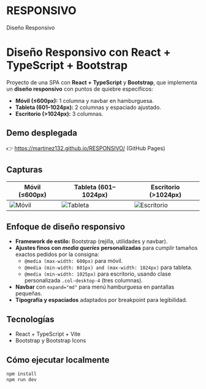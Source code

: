 # RESPONSIVO
Diseño Responsivo

# Diseño Responsivo con React + TypeScript + Bootstrap

Proyecto de una SPA con **React + TypeScript** y **Bootstrap**, que implementa un **diseño responsivo** con puntos de quiebre específicos:
- **Móvil (≤600px):** 1 columna y navbar en hamburguesa.
- **Tableta (601–1024px):** 2 columnas y espaciado ajustado.
- **Escritorio (>1024px):** 3 columnas.

## Demo desplegada
👉 https://martinez132.github.io/RESPONSIVO/ (GitHub Pages)

## Capturas
| Móvil (≤600px) | Tableta (601–1024px) | Escritorio (>1024px) |
| --- | --- | --- |
| ![Móvil](docs/screenshots/S1.png) | ![Tableta](docs/screenshots/S2.png) | ![Escritorio](docs/screenshots/S3.png) |

## Enfoque de diseño responsivo
- **Framework de estilo:** Bootstrap (rejilla, utilidades y navbar).
- **Ajustes finos con _media queries_ personalizadas** para cumplir tamaños exactos pedidos por la consigna:
  - `@media (max-width: 600px)` para móvil.
  - `@media (min-width: 601px) and (max-width: 1024px)` para tableta.
  - `@media (min-width: 1025px)` para escritorio, usando clase personalizada `.col-desktop-4` (tres columnas).
- **Navbar** con `expand="md"` para menú hamburguesa en pantallas pequeñas.
- **Tipografía y espaciados** adaptados por breakpoint para legibilidad.

## Tecnologías
- React + TypeScript + Vite
- Bootstrap y Bootstrap Icons

## Cómo ejecutar localmente
```bash
npm install
npm run dev

